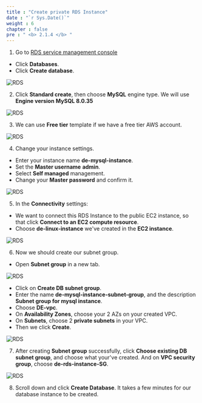 ```yaml
---
title : "Create private RDS Instance"
date : "`r Sys.Date()`"
weight : 6
chapter : false
pre : " <b> 2.1.4 </b> "
---
```


1. Go to [RDS service management console](https://console.aws.amazon.com/rds/v2/home)
  + Click **Databases**.
  + Click **Create database**.

![RDS](images/2.prerequisite/17-create_rds_instance.png)
  
2. Click **Standard create**, then choose **MySQL** engine type. We will use **Engine version** **MySQL 8.0.35**

![RDS](images/2.prerequisite/18-choose_engine.png)

3. We can use **Free tier** template if we have a free tier AWS account.

![RDS](images/2.prerequisite/19-choose_free_tier.png)

4. Change your instance settings.
  + Enter your instance name **de-mysql-instance**.
  + Set the **Master username** **admin**.
  + Select **Self managed** management.
  + Change your **Master password** and confirm it.

![RDS](images/2.prerequisite/20-settings.png)

5. In the **Connectivity** settings:
  + We want to connect this RDS Instance to the public EC2 instance, so that click **Connect to an EC2 compute resource**.
  + Choose **de-linux-instance** we've created in the **EC2 instance**.

![RDS](images/2.prerequisite/21-link_to_ec2_instance.png)

6. Now we should create our subnet group.
  + Open **Subnet group** in a new tab.

![RDS](images/2.prerequisite/22-navigate_to_subnet_group.png)

  + Click on **Create DB subnet group**.
  + Enter the name **de-mysql-instance-subnet-group**, and the description **Subnet group for mysql instance**.
  + Choose **DE-vpc**.
  + On **Availability Zones**, choose your 2 AZs on your created VPC.
  + On **Subnets**, choose 2 **private subnets** in your VPC.
  + Then we click **Create**.

![RDS](images/2.prerequisite/23-create_subnet_group.png)

7. After creating **Subnet group** successfully, click **Choose existing DB subnet group**, and choose what your've created. And on **VPC security group**, choose **de-rds-instance-SG**.

![RDS](images/2.prerequisite/24-choose_SG.png)

8. Scroll down and click **Create Database**. It takes a few minutes for our database instance to be created.